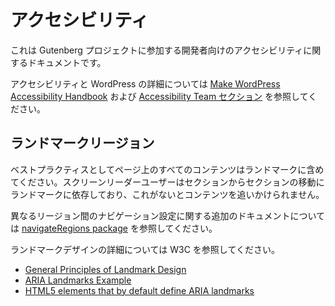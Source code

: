 <!-- 
# Accessibility
 -->
# アクセシビリティ
<!-- 
Accessibility documentation for developers working on the Gutenberg Project.

For more information on accessibility and WordPress see the [Make WordPress Accessibility Handbook](https://make.wordpress.org/accessibility/handbook/) and the [Accessibility Team section](https://make.wordpress.org/accessibility/).
 -->
これは Gutenberg プロジェクトに参加する開発者向けのアクセシビリティに関するドキュメントです。

アクセシビリティと WordPress の詳細については [Make WordPress Accessibility Handbook](https://make.wordpress.org/accessibility/handbook/) および [Accessibility Team セクション](https://make.wordpress.org/accessibility/) を参照してください。

<!-- 
## Landmark Regions
 -->
## ランドマークリージョン

<!-- 
It is a best practice to include ALL content on the page in landmarks, so that screen reader users who rely on them to navigate from section to section do not lose track of content.

For setting up navigation between different regions, see the [navigateRegions package](/packages/components/src/higher-order/navigate-regions/README.md) for additional documentation.
 -->
ベストプラクティスとしてページ上のすべてのコンテンツはランドマークに含めてください。スクリーンリーダーユーザーはセクションからセクションの移動にランドマークに依存しており、これがないとコンテンツを追いかけられません。

異なるリージョン間のナビゲーション設定に関する追加のドキュメントについては [navigateRegions package](https://developer.wordpress.org/block-editor/components/navigate-regions/) を参照してください。

<!-- 
Read more regarding landmark design from W3C:

- [General Principles of Landmark Design](https://www.w3.org/TR/wai-aria-practices-1.1/#general-principles-of-landmark-design)
- [ARIA Landmarks Example](https://www.w3.org/TR/wai-aria-practices/examples/landmarks/)
- [HTML5 elements that by default define ARIA landmarks](https://www.w3.org/TR/wai-aria-practices/examples/landmarks/HTML5.html)
 -->
ランドマークデザインの詳細については W3C を参照してください。

- [General Principles of Landmark Design](https://www.w3.org/TR/wai-aria-practices-1.1/#general-principles-of-landmark-design)
- [ARIA Landmarks Example](https://www.w3.org/TR/wai-aria-practices/examples/landmarks/)
- [HTML5 elements that by default define ARIA landmarks](https://www.w3.org/TR/wai-aria-practices/examples/landmarks/HTML5.html)
